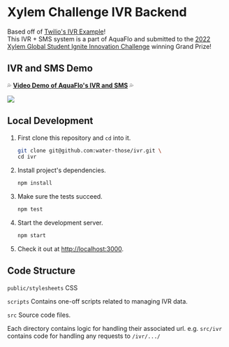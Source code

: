 ﻿# Xylem Challenge IVR Backend

Based off of [Twilio's IVR Example](https://www.twilio.com/docs/tutorials/walkthrough/ivr-phone-tree/node/express)! 
<br>
This IVR + SMS system is a part of AquaFlo and submitted to the [2022 Xylem Global Student Ignite Innovation Challenge](https://xyleminnovationchallenge.bemyapp.com/) winning Grand Prize!

## IVR and SMS Demo
💦 [**Video Demo of AquaFlo's IVR and SMS**](https://drive.google.com/file/u/1/d/1pLDBj1_BllvA7Zys-oK93jW9aK4nT5Vl/view) 💦

![](https://user-images.githubusercontent.com/38355190/165388074-c4cc22d8-3b25-4e01-b5ad-133a50b6a8d9.png)

## Local Development

1. First clone this repository and `cd` into it.

   ```bash
   git clone git@github.com:water-those/ivr.git \
   cd ivr
   ```
1. Install project's dependencies.

   ```bash
   npm install
   ```

1. Make sure the tests succeed.

   ```bash
   npm test
   ```

1. Start the development server.

   ```bash
   npm start
   ```

1. Check it out at [http://localhost:3000](http://localhost:3000).


## Code Structure

`public/stylesheets`
CSS

`scripts`
Contains one-off scripts related to managing IVR data. 

`src`
Source code files.

Each directory contains logic for handling their associated url. 
e.g. `src/ivr` contains code for handling any requests to `/ivr/.../`
